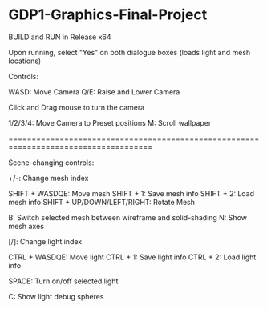 # GDP1-Graphics-Final-Project

BUILD and RUN in Release x64

Upon running, select "Yes" on both dialogue boxes (loads light and mesh locations)

Controls:

WASD: Move Camera
Q/E: Raise and Lower Camera

Click and Drag mouse to turn the camera

1/2/3/4: Move Camera to Preset positions
M: Scroll wallpaper

=====================================================================================

Scene-changing controls:

+/-: Change mesh index

SHIFT + WASDQE: Move mesh
SHIFT + 1: Save mesh info
SHIFT + 2: Load mesh info
SHIFT + UP/DOWN/LEFT/RIGHT: Rotate Mesh

B: Switch selected mesh between wireframe and solid-shading
N: Show mesh axes

[/]: Change light index

CTRL + WASDQE: Move light
CTRL + 1: Save light info
CTRL + 2: Load light info

SPACE: Turn on/off selected light

C: Show light debug spheres